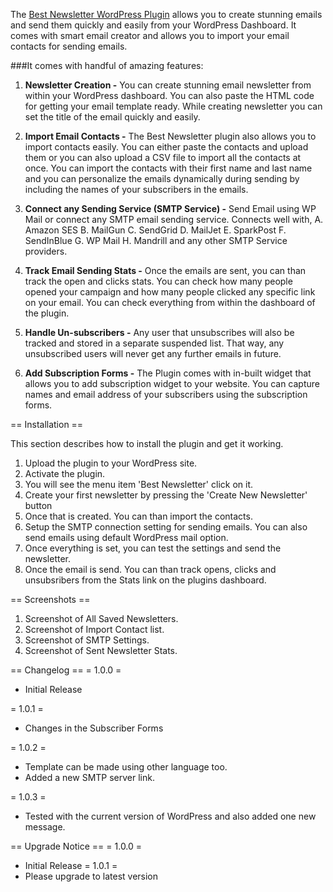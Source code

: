 The [Best Newsletter WordPress Plugin](https://wordpress.org/plugins/best-newsletter/) allows you to create stunning emails and send them quickly and easily from your WordPress Dashboard. It comes with smart email creator and allows you to import your email contacts for sending emails.

###It comes with handful of amazing features:

1. **Newsletter Creation -**
You can create stunning email newsletter from within your WordPress dashboard. You can also paste the HTML code for getting your email template ready. While creating newsletter you can set the title of the email quickly and easily.

2. **Import Email Contacts -**
The Best Newsletter plugin also allows you to import contacts easily. You can either paste the contacts and upload them or you can also upload a CSV file to import all the contacts at once.
You can import the contacts with their first name and last name and you can personalize the emails dynamically during sending by including the names of your subscribers in the emails.

3. **Connect any Sending Service (SMTP Service) -**
Send Email using WP Mail or connect any SMTP email sending service. Connects well with,
A. Amazon SES
B. MailGun
C. SendGrid
D. MailJet
E. SparkPost
F. SendInBlue
G. WP Mail
H. Mandrill
and any other SMTP Service providers.

4. **Track Email Sending Stats -**
Once the emails are sent, you can than track the open and clicks stats. You can check how many people opened your campaign and how many people clicked any specific link on your email. You can check everything from within the dashboard of the plugin.

5. **Handle Un-subscribers -**
Any user that unsubscribes will also be tracked and stored in a separate suspended list. That way, any unsubscribed users will never get any further emails in future.

6. **Add Subscription Forms -**
The Plugin comes with in-built widget that allows you to add subscription widget to your website. You can capture names and email address of your subscribers using the subscription forms.

== Installation ==

This section describes how to install the plugin and get it working.

1. Upload the plugin to your WordPress site.
2. Activate the plugin.
3. You will see the menu item 'Best Newsletter' click on it.
4. Create your first newsletter by pressing the 'Create New Newsletter' button
5. Once that is created. You can than import the contacts.
6. Setup the SMTP connection setting for sending emails. You can also send emails using default WordPress mail option.
7. Once everything is set, you can test the settings and send the newsletter.
8. Once the email is send. You can than track opens, clicks and unsubsribers from the Stats link on the plugins dashboard.

== Screenshots ==
1. Screenshot of All Saved Newsletters.
2. Screenshot of Import Contact list.
3. Screenshot of SMTP Settings.
4. Screenshot of Sent Newsletter Stats.

== Changelog ==
= 1.0.0 =
* Initial Release

= 1.0.1 =
* Changes in the Subscriber Forms

= 1.0.2 =
* Template can be made using other language too.
* Added a new SMTP server link. 

= 1.0.3 =
* Tested with the current version of WordPress and also added one new message. 
 
== Upgrade Notice ==
= 1.0.0 =
* Initial Release
= 1.0.1 =
* Please upgrade to latest version
